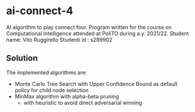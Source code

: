 # ai-connect-4

AI algorithm to play connect four.
Program written for the course on Computational Intelligence attended at PoliTO during a.y. 2021/22.
Student name: Vito Ruggirello
Studenti id : s289902

## Solution

The implemented algorithms are:

- Monte Carlo Tree Search with Upper Confidence Bound as default policy for child node selection
- MinMax algorithm with alpha-beta pruning
  - with heuristic to avoid direct adversarial winning
